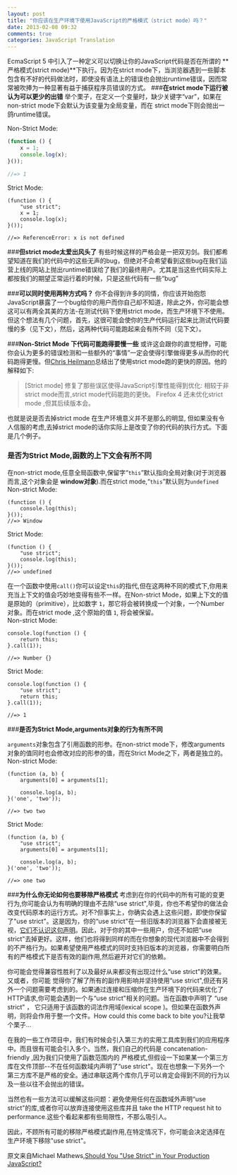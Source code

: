 ```yaml
---
layout: post
title: "你应该在生产环境下使用JavaScript的严格模式（strict mode）吗？"
date: 2013-02-08 09:32
comments: true
categories: JavaScript Translation
---
```

EcmaScript 5 中引入了一种定义可以切换让你的JavaScript代码是否在所谓的 **严格模式(strict mode)**下执行。因为在strict mode下，当浏览器遇到一些脚本包含有不好的代码做法时，即使没有语法上的错误也会抛出runtime错误，因而常常被吹捧为一种显著有益于捕获程序员错误的方式。
###**在strict mode下运行被认为可以更少的出错**
举个栗子，在定义一个变量时，缺少关键字“var”，如果在non-strict mode下会默认为该变量为全局变量，而在 strict mode下则会抛出一鸽runtime错误。
<!--more-->
Non-Strict Mode:
```javascript
(function () {
    x = 1;
    console.log(x);
}());

//=> 1
```

Strict Mode:
```
(function () {
    "use strict";
    x = 1;
    console.log(x);
}());

//=> ReferenceError: x is not defined
```

###**但strict mode太爱出风头了**
有些时候这样的严格会是一把双刃剑。我们都希望知道在我们的代码中的这些无声的bug，但绝对不会希望看到这些bug在我们运营上线的网站上抛出runtime错误给了我们的最终用户。尤其是当这些代码实际上都按我们的期望正常运行着的时候，只是这些代码有一些“bug”

###**可以同时使用两种方式吗？**
你不会得到许多的同情，你应该开始抱怨JavaScript暴露了一个bug给你的用户而你自己却不知道，除此之外，你可能会想这可以有两全其美的方法-在测试代码下使用strict mode，而生产环境下不使用。但这个想法有几个问题，首先，这很可能会使你的生产代码运行起来比测试代码要慢的多（见下文），然后，这两种代码可能跑起来会有所不同（见下文）。

###**Non-Strict Mode 下代码可能跑得要慢一些**
或许这会跟你的直觉相悖，可能你会认为更多的错误检测和一些额外的“事情”一定会使得引擎做得更多从而你的代码跑得更慢。但[Chris Heilmann](https://hacks.mozilla.org/2011/01/ecmascript-5-strict-mode-in-firefox-4/)总结出了使用strict mode跑的更快的原因。他的解释如下:
>[Strict mode] 修复了那些误区使得JavaScript引擎性能得到优化: 相较于非strict mode而言,strict mode代码能跑的更快。 Firefox 4 还未优化strict mode ,但其后续版本会。

也就是说是否去掉strict mode 在生产环境意义并不是那么的明显, 但如果没有令人信服的考虑,去掉strict mode的话你实际上是改变了你的代码的执行方式。下面是几个例子。
### **是否为Strict Mode,函数的上下文会有所不同**
在non-strict mode,任意全局函数中,保留字“```this```”默认指向全局对象(对于浏览器而言,这个对象会是 **window对象**).而在strict mode,“```this```”默认则为```undefined```  
Non-strict Mode:
```
(function () {
    console.log(this);
}());
//=> Window
```
Strict Mode:
```
(function () {
    "use strict";
    console.log(this);
}());
//=> undefined
```

在一个函数中使用```call()```你可以设定```this```的指代,但在这两种不同的模式下,你用来充当上下文的值会巧妙地变得有些不一样。在Non-strict Mode，如果上下文的值是原始的（primitive），比如数字 ```1```，那它将会被转换成一个对象，一个Number对象。而在strict mode ,这个原始的值 ```1```, 将会被保留。  
Non-strict Mode:
```
console.log(function () {
    return this;
}.call(1));

//=> Number {}
```
Strict Mode:
```
console.log(function () {
    "use strict";
    return this;
}.call(1));

//=> 1
```
###**是否为Strict Mode,arguments对象的行为有所不同**

 ```arguments```对象包含了引用函数的形参。在non-strict mode下，修改arguments对象的值同时也会修改对应的形参的值，而在Strict Mode之下，两者是独立的。  
Non-strict Mode:
```
(function (a, b) {
    arguments[0] = arguments[1];

    console.log(a, b);
}('one', 'two'));

//=> two two
```
Strict Mode:
```
(function (a, b) {
    "use strict";
    arguments[0] = arguments[1];

    console.log(a, b);
}('one', 'two'));

//=> one two
```

###**为什么你无论如何也要移除严格模式**
考虑到在你的代码中的所有可能的变更行为,你可能会认为有明确的理由不去除“use strict",毕竟，你也不希望你的做法会改变代码原本的运行方式。对不?但事实上，你确实会遇上这些问题，即使你保留了"use strict"。这是因为，你的“use strict"在一些旧版本的浏览器下会直接被无视，[它们不认识这句声明](http://caniuse.com/use-strict)。因此，对于你的其中一些用户，你还不如把“use strict"去掉更好。这样，他们也将得到同样的而在你想象的现代浏览器中不会得到的不严格行为。如果希望使用严格模式的同时支持旧版本的浏览器，你需要明白所有的严格模式下是否有效的副作用,然后避开对它们的依赖。

你可能会觉得兼容性胜利了以及最好从来都没有出现过什么“use strict"的效果。又或者，你可能 觉得你了解了所有的副作用影响并坚持使用“use strict",但还有另外一个问题需要考虑到的。如果通过连接和压缩你在生产环境下的代码来优化了HTTP请求,你可能会遇到一个与“use strict"相关的问题。当在函数中声明了 “use strict" ， 它只适用于该函数的词法作用域(lexical scope )。但如果在函数外声明，则将会作用于整一个文件。How could this come back to bite you?让我举个栗子...

在我的一些工作项目中，我们有时候会引入第三方的实用工具库到我们的应用程序中。而且很有可能会引入多个。当然，我们自己的代码是 concatenation-friendly ,因为我们只使用了函数范围内的 严格模式,但假设一下如果某一个第三方库在文件顶部--不在任何函数域内声明了“use strict"。现在也想象一下另外一个第三方库不是严格的安全。通过串联这两个库你几乎可以肯定会得到不同的行为以及一些以往不会抛出的错误。

当然也有一些方法可以缓解这些问题：避免使用任何在函数域外声明“use strict"的库,或者你可以放弃连接使用这些库并且 take the HTTP request hit to performance.这些个看起来都有些局限性，不那么吸引人。

因此，不顾所有可能的移除严格模式副作用,在特定情况下，你可能会决定选择在生产环境下移除"use strict"。

原文来自Michael Mathews,[Should You "Use Strict" in Your Production JavaScript?](http://scriptogr.am/micmath/post/should-you-use-strict-in-your-production-javascript?utm_source=javascriptweekly&utm_medium=email)

